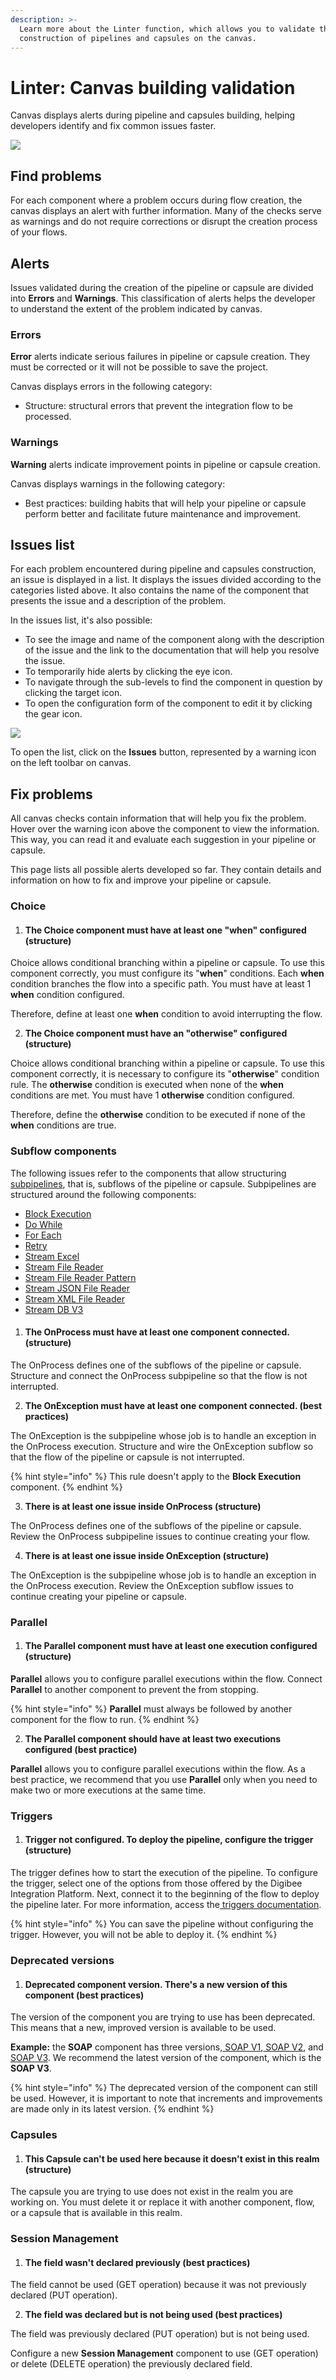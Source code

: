 ```yaml
---
description: >-
  Learn more about the Linter function, which allows you to validate the
  construction of pipelines and capsules on the canvas.
---
```


# Linter: Canvas building validation

Canvas displays alerts during pipeline and capsules building, helping developers identify and fix common issues faster.

![](../../.gitbook/assets/linter-1.gif)

## Find problems

For each component where a problem occurs during flow creation, the canvas displays an alert with further information. Many of the checks serve as warnings and do not require corrections or disrupt the creation process of your flows.

## Alerts

Issues validated during the creation of the pipeline or capsule are divided into **Errors** and **Warnings**. This classification of alerts helps the developer to understand the extent of the problem indicated by canvas.

### Errors

**Error** alerts indicate serious failures in pipeline or capsule creation. They must be corrected or it will not be possible to save the project.

Canvas displays errors in the following category:

* Structure: structural errors that prevent the integration flow to be processed.&#x20;

### Warnings

**Warning** alerts indicate improvement points in pipeline or capsule creation.&#x20;

Canvas displays warnings in the following category:

* Best practices: building habits that will help your pipeline or capsule perform better and facilitate future maintenance and improvement.

## Issues list

For each problem encountered during pipeline and capsules construction, an issue is displayed in a list. It displays the issues divided according to the categories listed above. It also contains the name of the component that presents the issue and a description of the problem.

In the issues list, it's also possible:

* To see the image and name of the component along with the description of the issue and the link to the documentation that will help you resolve the issue.
* To temporarily hide alerts by clicking the eye icon.
* To navigate through the sub-levels to find the component in question by clicking the target icon.
* To open the configuration form of the component to edit it by clicking the gear icon.

![](../../.gitbook/assets/linter-2.png)

To open the list, click on the **Issues** button, represented by a warning icon on the left toolbar on canvas.

## Fix problems

All canvas checks contain information that will help you fix the problem. Hover over the warning icon above the component to view the information. This way, you can read it and evaluate each suggestion in your pipeline or capsule.

This page lists all possible alerts developed so far. They contain details and information on how to fix and improve your pipeline or capsule.

### Choice

1. #### The Choice component must have at least one "when" configured (structure)

Choice allows conditional branching within a pipeline or capsule. To use this component correctly, you must configure its "**when**" conditions. Each **when** condition branches the flow into a specific path. You must have at least 1 **when** condition configured.

Therefore, define at least one **when** condition to avoid interrupting the flow.

2. **The Choice component must have an "otherwise" configured (structure)**

Choice allows conditional branching within a pipeline or capsule. To use this component correctly, it is necessary to configure its "**otherwise**" condition rule. The **otherwise** condition is executed when none of the **when** conditions are met. You must have 1 **otherwise** condition configured.

Therefore, define the **otherwise** condition to be executed if none of the **when** conditions are true.

### Subflow components

The following issues refer to the components that allow structuring [subpipelines](https://docs.digibee.com/documentation/build/pipelines/subpipelines), that is, subflows of the pipeline or capsule. Subpipelines are structured around the following components:

* [Block Execution](../../components/logic/block-execution.md)
* [Do While](../../components/logic/do-while.md)
* [For Each](../../components/logic/for-each/)
* [Retry](../../components/logic/retry.md)
* [Stream Excel](../../components/files/stream-excel.md)
* [Stream File Reader](https://docs.digibee.com/documentation/components/files/stream-file-reader?q=beta+program)
* [Stream File Reader Pattern](https://docs.digibee.com/documentation/components/files/stream-file-reader-pattern?q=beta+program)
* [Stream JSON File Reader](https://docs.digibee.com/documentation/components/files/stream-json-file-reader?q=beta+program)
* [Stream XML File Reader](https://docs.digibee.com/documentation/components/files/stream-xml-file-reader?q=beta+program)
* [Stream DB V3](https://docs.digibee.com/documentation/components/structured-data/stream-db-v3?q=beta+program)

1. #### The OnProcess must have at least one component connected. (structure)

The OnProcess defines one of the subflows of the pipeline or capsule. Structure and connect the OnProcess subpipeline so that the flow is not interrupted.

2. **The OnException must have at least one component connected. (best practices)**

The OnException is the subpipeline whose job is to handle an exception in the OnProcess execution. Structure and wire the OnException subflow so that the flow of the pipeline or capsule is not interrupted.

{% hint style="info" %}
This rule doesn't apply to the **Block Execution** component.
{% endhint %}

3. **There is at least one issue inside OnProcess (structure)**

The OnProcess defines one of the subflows of the pipeline or capsule. Review the OnProcess subpipeline issues to continue creating your flow.

4. **There is at least one issue inside OnException (structure)**

The OnException is the subpipeline whose job is to handle an exception in the OnProcess execution. Review the OnException subflow issues to continue creating your pipeline or capsule.

### Parallel

1. #### The Parallel component must have at least one execution configured (structure)

**Parallel** allows you to configure parallel executions within the flow. Connect **Parallel** to another component to prevent the from stopping.

{% hint style="info" %}
**Parallel** must always be followed by another component for the flow to run.
{% endhint %}

2. **The Parallel component should have at least two executions configured (best practice)**

**Parallel** allows you to configure parallel executions within the flow. As a best practice, we recommend that you use **Parallel** only when you need to make two or more executions at the same time.

### Triggers

1. #### Trigger not configured. To deploy the pipeline, configure the trigger (structure)

The trigger defines how to start the execution of the pipeline. To configure the trigger, select one of the options from those offered by the Digibee Integration Platform. Next, connect it to the beginning of the flow to deploy the pipeline later. For more information, access the[ triggers documentation](https://docs.digibee.com/help-center/components/triggers).

{% hint style="info" %}
You can save the pipeline without configuring the trigger. However, you will not be able to deploy it.
{% endhint %}

### Deprecated versions

1. #### Deprecated component version. There's a new version of this component (best practices)

The version of the component you are trying to use has been deprecated. This means that a new, improved version is available to be used.

**Example:** the **SOAP** component has three versions,[ SOAP V1](https://docs.digibee.com/help-center/components/web-protocols/soap-v2/soap-v1),[ SOAP V2](https://docs.digibee.com/help-center/components/web-protocols/soap-v2), and[ SOAP V3](https://docs.digibee.com/help-center/components/web-protocols/soap-v3). We recommend the latest version of the component, which is the **SOAP V3**.

{% hint style="info" %}
The deprecated version of the component can still be used. However, it is important to note that increments and improvements are made only in its latest version.
{% endhint %}

### Capsules

1. #### This Capsule can't be used here because it doesn't exist in this realm (structure)

The capsule you are trying to use does not exist in the realm you are working on. You must delete it or replace it with another component, flow, or a capsule that is available in this realm.

### Session Management

1. #### The field wasn't declared previously (best practices)

The field cannot be used (GET operation) because it was not previously declared (PUT operation).

2. **The field was declared but is not being used (best practices)**

The field was previously declared (PUT operation) but is not being used.

Configure a new **Session Management** component to use (GET operation) or delete (DELETE operation) the previously declared field.
